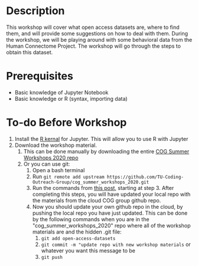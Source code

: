 # Description
This workshop will cover what open access datasets are, where to find them, and will provide some suggestions on how to deal with them. During the workshop, we will be playing around with some behavioral data from the Human Connectome Project. The workshop will go through the steps to obtain this dataset. 

# Prerequisites
* Basic knowledge of Jupyter Notebook
* Basic knowledge or R (syntax, importing data)

# To-do Before Workshop
1. Install the [R kernal](https://irkernel.github.io/installation/) for Jupyter. This will allow you to use R with Jupyter
2. Download the workshop material.
    1. This can be done manually by downloading the entire [COG Summer Workshops 2020 repo](https://github.com/TU-Coding-Outreach-Group/cog_summer_workshops_2020)
    2. Or you can use git:
        1. Open a bash terminal
        2. Run `git remote add upstream https://github.com/TU-Coding-Outreach-Group/cog_summer_workshops_2020.git`
        3. Run the commands from [this post](https://help.github.com/en/github/collaborating-with-issues-and-pull-requests/syncing-a-fork), starting at step 3. After completing this steps, you will have updated your local repo with the materials from the cloud COG group github repo. 
        4. Now you should update your own github repo in the cloud, by pushing the local repo you have just updated. This can be done by the following commands when you are in the "cog_summer_workshops_2020" repo where all of the workshop materials are and the hidden .git file:
            1. `git add open-access-datasets`
            2. `git commit -m "update repo with new workshop materials` or whatever you want this message to be
            3. `git push`
